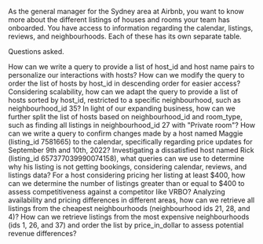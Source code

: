 As the general manager for the Sydney area at Airbnb, you want to know more about the different listings of houses and rooms your team has onboarded. You have access to information regarding the calendar, listings, reviews, and neighbourhoods. Each of these has its own separate table.

 

Questions asked.

How can we write a query to provide a list of host_id and host name pairs to personalize our interactions with hosts?
How can we modify the query to order the list of hosts by host_id in descending order for easier access?
Considering scalability, how can we adapt the query to provide a list of hosts sorted by host_id, restricted to a specific neighbourhood, such as neighbourhood_id 35?
In light of our expanding business, how can we further split the list of hosts based on neighbourhood_id and room_type, such as finding all listings in neighbourhood_id 27 with "Private room"?
How can we write a query to confirm changes made by a host named Maggie (listing_id 7581665) to the calendar, specifically regarding price updates for September 9th and 10th, 2022?
Investigating a dissatisfied host named Rick (listing_id 657377039990074158), what queries can we use to determine why his listing is not getting bookings, considering calendar, reviews, and listings data?
For a host considering pricing her listing at least $400, how can we determine the number of listings greater than or equal to $400 to assess competitiveness against a competitor like VRBO?
Analyzing availability and pricing differences in different areas, how can we retrieve all listings from the cheapest neighbourhoods (neighbourhood ids 21, 28, and 4)?
How can we retrieve listings from the most expensive neighbourhoods (ids 1, 26, and 37) and order the list by price_in_dollar to assess potential revenue differences?
